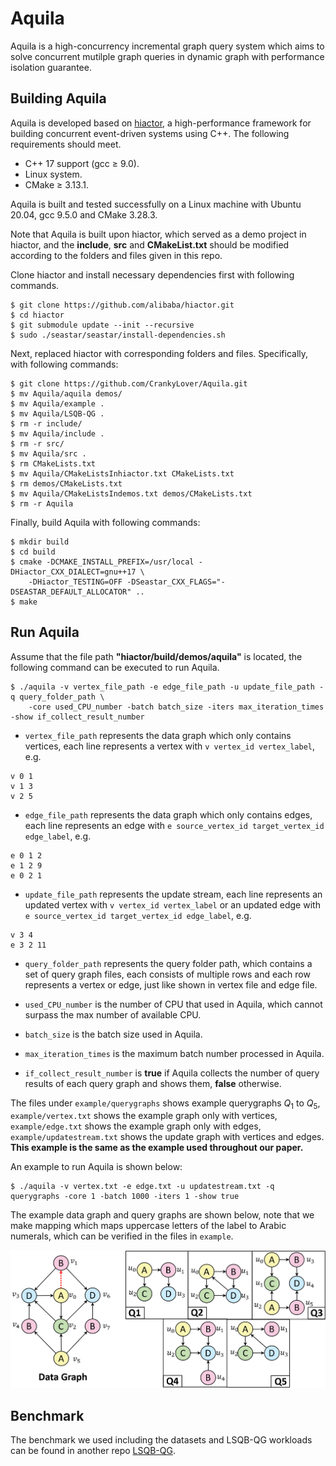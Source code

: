 # Aquila

Aquila is a high-concurrency incremental graph query system which aims to solve concurrent mutilple graph queries in dynamic graph with performance isolation guarantee.

## Building Aquila
Aquila is developed based on [hiactor](https://github.com/alibaba/hiactor), a high-performance framework for building concurrent event-driven systems using C++. The following requirements should meet.

- C++ 17 support (gcc $\geq$ 9.0).
- Linux system.
- CMake $\geq$ 3.13.1.

Aquila is built and tested successfully on a Linux machine with Ubuntu 20.04, gcc 9.5.0 and CMake 3.28.3.

Note that Aquila is built upon hiactor, which served as a demo project in hiactor, and the **include**, **src** and **CMakeList.txt** should be modified according to the folders and files given in this repo. 

Clone hiactor and install necessary dependencies first with following commands.

```
$ git clone https://github.com/alibaba/hiactor.git
$ cd hiactor
$ git submodule update --init --recursive
$ sudo ./seastar/seastar/install-dependencies.sh
```
Next, replaced hiactor with corresponding folders and files. Specifically, with following commands:

```
$ git clone https://github.com/CrankyLover/Aquila.git
$ mv Aquila/aquila demos/
$ mv Aquila/example .
$ mv Aquila/LSQB-QG .
$ rm -r include/
$ mv Aquila/include .
$ rm -r src/
$ mv Aquila/src .
$ rm CMakeLists.txt
$ mv Aquila/CMakeListsInhiactor.txt CMakeLists.txt
$ rm demos/CMakeLists.txt
$ mv Aquila/CMakeListsIndemos.txt demos/CMakeLists.txt
$ rm -r Aquila
```

Finally, build Aquila with following commands:
```
$ mkdir build
$ cd build
$ cmake -DCMAKE_INSTALL_PREFIX=/usr/local -DHiactor_CXX_DIALECT=gnu++17 \
    -DHiactor_TESTING=OFF -DSeastar_CXX_FLAGS="-DSEASTAR_DEFAULT_ALLOCATOR" ..
$ make
```

## Run Aquila
Assume that the file path **"hiactor/build/demos/aquila"** is located, the following command can be executed to run Aquila.
```
$ ./aquila -v vertex_file_path -e edge_file_path -u update_file_path -q query_folder_path \
    -core used_CPU_number -batch batch_size -iters max_iteration_times -show if_collect_result_number
```

- `vertex_file_path` represents the data graph which only contains vertices, each line represents a vertex with `v vertex_id vertex_label`, e.g.
```
v 0 1
v 1 3
v 2 5
```
- `edge_file_path` represents the data graph which only contains edges, each line represents an edge with `e source_vertex_id target_vertex_id edge_label`, e.g.
```
e 0 1 2
e 1 2 9
e 0 2 1
```

- `update_file_path` represents the update stream, each line represents an updated vertex with `v vertex_id vertex_label` or an updated edge with `e source_vertex_id target_vertex_id edge_label`, e.g.
```
v 3 4
e 3 2 11
```
- `query_folder_path` represents the query folder path, which contains a set of query graph files, each consists of multiple rows and each row represents a vertex or edge, just like shown in vertex file and edge file.

- `used_CPU_number` is the number of CPU that used in Aquila, which cannot surpass the max number of available CPU.
- `batch_size` is the batch size used in Aquila.
- `max_iteration_times` is the maximum batch number processed in Aquila.
- `if_collect_result_number` is **true** if Aquila collects the number of query results of each query graph and shows them, **false** otherwise.

The files  under `example/querygraphs` shows example querygraphs $Q_1$ to $Q_5$, `example/vertex.txt` shows the example graph only with vertices, `example/edge.txt` shows the example graph only with edges, `example/updatestream.txt` shows the update graph with vertices and edges. **This example is the same as the example used throughout our paper.**

An example to run Aquila is shown below:
```
$ ./aquila -v vertex.txt -e edge.txt -u updatestream.txt -q querygraphs -core 1 -batch 1000 -iters 1 -show true
```

The example data graph and query graphs are shown below, note that we make mapping which maps uppercase letters of the label to Arabic numerals, which can be verified in the files in `example`.

![datagraphandquerygraphs](example.png)

## Benchmark

The benchmark we used including the datasets and LSQB-QG workloads can be found in another repo [LSQB-QG](https://github.com/CrankyLover/LSQB-QG).


